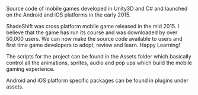 
Source code of mobile games developed in Unity3D and C# and launched on the Android and iOS platforms in the early 2015.

ShadeShift was cross platform mobile game released in the mid 2015. I believe that the game has run its course and was downloaded by over 50,000 users. We can now make the source code available to users and first time game developers to adopt, review and learn. Happy Learning!

The scripts for the project can be found in the Assets folder which basically control all the animations, sprites, audio and pop ups which build the mobile gaming experience.

Android and iOS platform specific packages can be found in plugins under assets.
